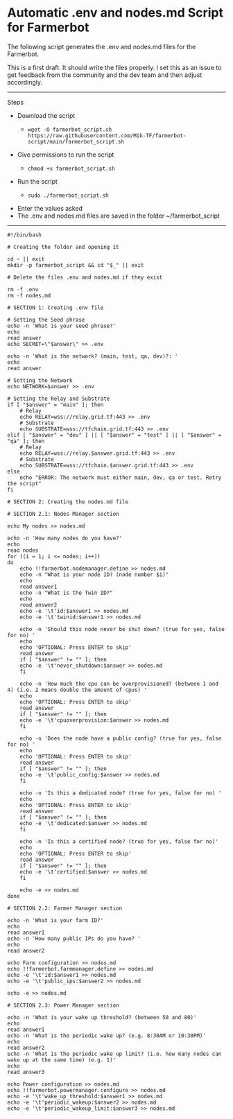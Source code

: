 # Automatic .env and nodes.md Script for Farmerbot

The following script generates the .env and nodes.md files for the Farmerbot.

This is a first draft. It should write the files properly. I set this as an issue to get feedback from the community and the dev team and then adjust accordingly.

***

Steps

* Download the script
  * ```
    wget -O farmerbot_script.sh https://raw.githubusercontent.com/Mik-TF/farmerbot-script/main/farmerbot_script.sh
    ```
* Give permissions to run the script
  * ```
    chmod +x farmerbot_script.sh
    ```
* Run the script
  * ```
    sudo ./farmerbot_script.sh
    ```
* Enter the values asked
* The .env and nodes.md files are saved in the folder ~/farmerbot_script

***

```
#!/bin/bash

# Creating the folder and opening it

cd ~ || exit
mkdir -p farmerbot_script && cd "$_" || exit

# Delete the files .env and nodes.md if they exist

rm -f .env
rm -f nodes.md

# SECTION 1: Creating .env file

# Setting the Seed phrase
echo -n 'What is your seed phrase?'
echo
read answer 
echo SECRET=\"$answer\" >> .env

echo -n 'What is the network? (main, test, qa, dev)?: '
echo
read answer 

# Setting the Network
echo NETWORK=$answer >> .env

# Setting the Relay and Substrate
if [ "$answer" = "main" ]; then
    # Relay
    echo RELAY=wss://relay.grid.tf:443 >> .env
    # Substrate
    echo SUBSTRATE=wss://tfchain.grid.tf:443 >> .env
elif [ "$answer" = "dev" ] || [ "$answer" = "test" ] || [ "$answer" = "qa" ]; then
    # Relay
    echo RELAY=wss://relay.$answer.grid.tf:443 >> .env
    # Substrate
    echo SUBSTRATE=wss://tfchain.$answer.grid.tf:443 >> .env
else
    echo "ERROR: The network must either main, dev, qa or test. Retry the script"
fi 

# SECTION 2: Creating the nodes.md file

# SECTION 2.1: Nodes Manager section

echo My nodes >> nodes.md

echo -n 'How many nodes do you have?'
echo
read nodes
for ((i = 1; i <= nodes; i++))
do 
    echo !!farmerbot.nodemanager.define >> nodes.md
    echo -n "What is your node ID? (node number $i)"
    echo
    read answer1
    echo -n "What is the Twin ID?"
    echo
    read answer2
    echo -e '\t'id:$answer1 >> nodes.md
    echo -e '\t'twinid:$answer1 >> nodes.md

    echo -n 'Should this node never be shut down? (true for yes, false for no) '
    echo
    echo 'OPTIONAL: Press ENTER to skip'
    read answer
    if [ "$answer" != "" ]; then
    echo -e '\t'never_shutdown:$answer >> nodes.md
    fi

    echo -n 'How much the cpu can be overprovisioned? (between 1 and 4) (i.e. 2 means double the amount of cpus) '
    echo
    echo 'OPTIONAL: Press ENTER to skip'
    read answer
    if [ "$answer" != "" ]; then
    echo -e '\t'cpuoverprovision:$answer >> nodes.md
    fi

    echo -n 'Does the node have a public config? (true for yes, false for no) '
    echo
    echo 'OPTIONAL: Press ENTER to skip'
    read answer
    if [ "$answer" != "" ]; then
    echo -e '\t'public_config:$answer >> nodes.md
    fi

    echo -n 'Is this a dedicated node? (true for yes, false for no) '
    echo
    echo 'OPTIONAL: Press ENTER to skip'
    read answer
    if [ "$answer" != "" ]; then
    echo -e '\t'dedicated:$answer >> nodes.md
    fi

    echo -n 'Is this a certified node? (true for yes, false for no)'
    echo
    echo 'OPTIONAL: Press ENTER to skip'
    read answer
    if [ "$answer" != "" ]; then
    echo -e '\t'certified:$answer >> nodes.md
    fi

    echo -e >> nodes.md
done

# SECTION 2.2: Farmer Manager section

echo -n 'What is your farm ID?'
echo
read answer1 
echo -n 'How many public IPs do you have? '
echo
read answer2 

echo Farm configuration >> nodes.md
echo !!farmerbot.farmmanager.define >> nodes.md
echo -e '\t'id:$answer1 >> nodes.md
echo -e '\t'public_ips:$answer2 >> nodes.md

echo -e >> nodes.md

# SECTION 2.3: Power Manager section

echo -n 'What is your wake up threshold? (between 50 and 80)'
echo
read answer1 
echo -n 'What is the periodic wake up? (e.g. 8:30AM or 10:30PM)'
echo
read answer2 
echo -n 'What is the periodic wake up limit? (i.e. how many nodes can wake up at the same time) (e.g. 1)'
echo
read answer3 

echo Power configuration >> nodes.md
echo !!farmerbot.powermanager.configure >> nodes.md
echo -e '\t'wake_up_threshold:$answer1 >> nodes.md
echo -e '\t'periodic_wakeup:$answer2 >> nodes.md
echo -e '\t'periodic_wakeup_limit:$answer3 >> nodes.md
```